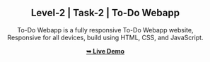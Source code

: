 <div align="center">
   
  <h2 align="center">Level-2 | Task-2 | To-Do Webapp</h2>

 To-Do Webapp is a fully responsive To-Do Webapp website, <br />Responsive for all devices, build using HTML, CSS, and JavaScript.

  <a href="https://mohitpandey0.github.io/To-Do-Webapp.github.io/"><strong>➥ Live Demo</strong></a>

</div>

